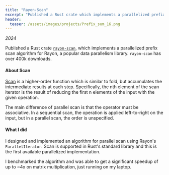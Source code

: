 ```yaml
---
title: "Rayon-Scan"
excerpt: "Published a Rust crate which implements a parallelized prefix scan algorithm for Rayon, a popular data parallelism library."
header:
  teaser: /assets/images/projects/Prefix_sum_16.png
---
```


*2024*

Published a Rust crate [`rayon-scan`](https://crates.io/crates/rayon-scan), which implements a parallelized prefix scan algorithm for Rayon, a popular data parallelism library. `rayon-scan` has over 400k downloads.

#### About Scan
[Scan](https://en.wikipedia.org/wiki/Prefix_sum#Scan_higher_order_function) is a higher-order function which is similar to fold, but accumulates the intermediate results at each step. Specifically, the nth element of the scan iterator is the result of reducing the first n elements of the input with the given operation.

The main difference of parallel scan is that the operator must be associative. In a sequential scan, the operation is applied left-to-right on the input, but in a parallel scan, the order is unspecified.

#### What I did
I designed and implemented an algorithm for parallel scan using Rayon's `ParallelIterator`. Scan is supported in Rust's standard library and this is the first available parallelized implementation.

I benchmarked the algorithm and was able to get a significant speedup of up to ~4x on matrix multiplication, just running on my laptop.